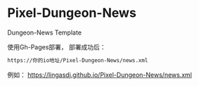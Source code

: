 # Pixel-Dungeon-News
Dungeon-News Template

使用Gh-Pages部署，
部署成功后：
```bash
https://你的io地址/Pixel-Dungeon-News/news.xml
```
 
例如：
https://lingasdj.github.io/Pixel-Dungeon-News/news.xml
